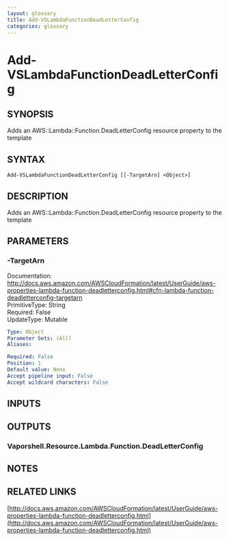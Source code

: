 ```yaml
---
layout: glossary
title: Add-VSLambdaFunctionDeadLetterConfig
categories: glossary
---
```


# Add-VSLambdaFunctionDeadLetterConfig

## SYNOPSIS
Adds an AWS::Lambda::Function.DeadLetterConfig resource property to the template

## SYNTAX

```
Add-VSLambdaFunctionDeadLetterConfig [[-TargetArn] <Object>]
```

## DESCRIPTION
Adds an AWS::Lambda::Function.DeadLetterConfig resource property to the template

## PARAMETERS

### -TargetArn
Documentation: http://docs.aws.amazon.com/AWSCloudFormation/latest/UserGuide/aws-properties-lambda-function-deadletterconfig.html#cfn-lambda-function-deadletterconfig-targetarn    
PrimitiveType: String    
Required: False    
UpdateType: Mutable

```yaml
Type: Object
Parameter Sets: (All)
Aliases: 

Required: False
Position: 1
Default value: None
Accept pipeline input: False
Accept wildcard characters: False
```

## INPUTS

## OUTPUTS

### Vaporshell.Resource.Lambda.Function.DeadLetterConfig

## NOTES

## RELATED LINKS

[http://docs.aws.amazon.com/AWSCloudFormation/latest/UserGuide/aws-properties-lambda-function-deadletterconfig.html](http://docs.aws.amazon.com/AWSCloudFormation/latest/UserGuide/aws-properties-lambda-function-deadletterconfig.html)

